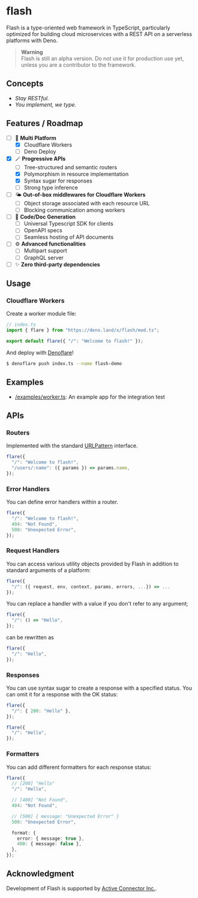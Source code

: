 # flash

Flash is a type-oriented web framework in TypeScript, particularly optimized for
building cloud microservices with a REST API on a serverless platforms with
Deno.

> **Warning**\
> Flash is still an alpha version. Do not use it for production use yet, unless
> you are a contributor to the framework.

## Concepts

- _Stay RESTful._
- _You implement, we type._

## Features / Roadmap

- [ ] :rocket: **Multi Platform**
  - [x] Cloudflare Workers
  - [ ] Deno Deploy
- [x] :magic_wand: **Progressive APIs**
  - [ ] Tree-structured and semantic routers
  - [x] Polymorphism in resource implementation
  - [x] Syntax sugar for responses
  - [ ] Strong type inference
- [ ] :sun_behind_small_cloud: **Out-of-box middlewares for Cloudflare Workers**
  - [ ] Object storage associated with each resource URL
  - [ ] Blocking communication among workers
- [ ] :scroll: **Code/Doc Generation**
  - [ ] Universal Typescript SDK for clients
  - [ ] OpenAPI specs
  - [ ] Seamless hosting of API documents
- [ ] :gear: **Advanced functionalities**
  - [ ] Multipart support
  - [ ] GraphQL server
- [ ] :sparkles: **Zero third-party dependencies**

## Usage

### Cloudflare Workers

Create a worker module file:

```typescript
// index.ts
import { flare } from "https://deno.land/x/flash/mod.ts";

export default flare({ "/": "Welcome to flash!" });
```

And deploy with [Denoflare](https://denoflare.dev/)!

```sh
$ denoflare push index.ts --name flash-demo
```

## Examples

- [/examples/worker.ts](/examples/worker.ts): An example app for the integration test

## APIs

### Routers

Implemented with the standard
[URLPattern](https://developer.mozilla.org/en-US/docs/Web/API/URLPattern)
interface.

```typescript
flare({
  "/": "Welcome to flash!",
  "/users/:name": ({ params }) => params.name,
});
```

### Error Handlers

You can define error handlers within a router.

```typescript
flare({
  "/": "Welcome to flash!",
  404: "Not Found",
  500: "Unexpected Error",
});
```

### Request Handlers

You can access various utility objects provided by Flash in addition to standard
arguments of a platform:

```typescript
flare({
  "/": ({ request, env, context, params, errors, ...}) => ...
});
```

You can replace a handler with a value if you don't refer to any argument;

```typescript
flare({
  "/": () => "Hello",
});
```

can be rewritten as

```typescript
flare({
  "/": "Hello",
});
```

### Responses

You can use syntax sugar to create a response with a specified status. You can
omit it for a response with the OK status:

```typescript
flare({
  "/": { 200: "Hello" },
});
```

```typescript
flare({
  "/": "Hello",
});
```

### Formatters

You can add different formatters for each response status:

```typescript
flare({
  // [200] "Hello"
  "/": "Hello",

  // [400] "Not Found",
  404: "Not Found",

  // [500] { message: "Unexpected Error" }
  500: "Unexpected Error",

  format: {
    error: { message: true },
    400: { message: false },
  },
});
```

## Acknowledgment

Development of Flash is supported by
[Active Connector Inc.](https://active-connector.com).
